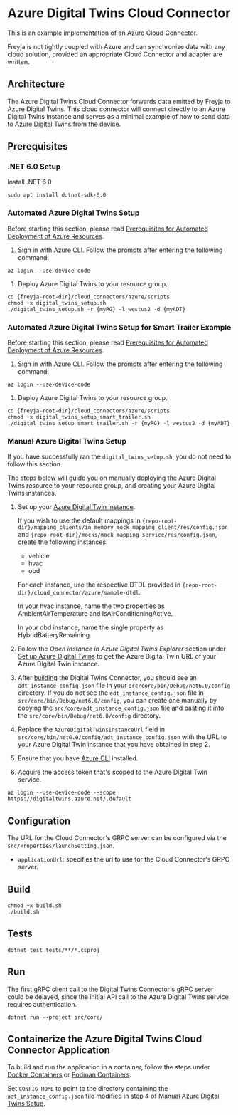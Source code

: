 # Azure Digital Twins Cloud Connector

This is an example implementation of an Azure Cloud Connector.

Freyja is not tightly coupled with Azure and can synchronize data with any cloud solution, provided an appropriate Cloud Connector and adapter are written.

## Architecture

The Azure Digital Twins Cloud Connector forwards data emitted by Freyja to Azure Digital Twins. This cloud connector will connect directly to an Azure Digital Twins instance and serves as a minimal example of how to send data to Azure Digital Twins from the device.

## Prerequisites

### .NET 6.0 Setup

Install .NET 6.0

```shell
sudo apt install dotnet-sdk-6.0
```

### Automated Azure Digital Twins Setup

Before starting this section, please read [Prerequisites for Automated Deployment of Azure Resources](../README.md#prerequisites-for-automated-deployment-of-azure-resources).

1. Sign in with Azure CLI. Follow the prompts after entering the following command.

```shell
az login --use-device-code
```

1. Deploy Azure Digital Twins to your resource group.

```shell
cd {freyja-root-dir}/cloud_connectors/azure/scripts
chmod +x digital_twins_setup.sh
./digital_twins_setup.sh -r {myRG} -l westus2 -d {myADT}
```

### Automated Azure Digital Twins Setup for Smart Trailer Example

Before starting this section, please read [Prerequisites for Automated Deployment of Azure Resources](../README.md#prerequisites-for-automated-deployment-of-azure-resources).

1. Sign in with Azure CLI. Follow the prompts after entering the following command.

```shell
az login --use-device-code
```

1. Deploy Azure Digital Twins to your resource group.

```shell
cd {freyja-root-dir}/cloud_connectors/azure/scripts
chmod +x digital_twins_setup_smart_trailer.sh
./digital_twins_setup_smart_trailer.sh -r {myRG} -l westus2 -d {myADT}
```

### Manual Azure Digital Twins Setup

If you have successfully ran the `digital_twins_setup.sh`, you do not need to follow this section.

The steps below will guide you on manually deploying the Azure Digital Twins resource to your resource group, and creating your Azure Digital Twins instances.

1. Set up your [Azure Digital Twin Instance](https://learn.microsoft.com/en-us/azure/digital-twins/quickstart-azure-digital-twins-explorer#set-up-azure-digital-twins).

    If you wish to use the default mappings in `{repo-root-dir}/mapping_clients/in_memory_mock_mapping_client/res/config.json` and `{repo-root-dir}/mocks/mock_mapping_service/res/config.json`, create the following instances:

    * vehicle
    * hvac
    * obd

    For each instance, use the respective DTDL provided in `{repo-root-dir}/cloud_connector/azure/sample-dtdl`.

    In your hvac instance, name the two properties as AmbientAirTemperature and IsAirConditioningActive.

    In your obd instance, name the single property as HybridBatteryRemaining.

1. Follow the *Open instance in Azure Digital Twins Explorer* section under [Set up Azure Digital Twins](https://learn.microsoft.com/en-us/azure/digital-twins/quickstart-azure-digital-twins-explorer#set-up-azure-digital-twins) to get the Azure Digital Twin URL of your Azure Digital Twin instance.

1. After [building](#build) the Digital Twins Connector, you should see an `adt_instance_config.json` file in your `src/core/bin/Debug/net6.0/config` directory. If you do not see the `adt_instance_config.json` file in `src/core/bin/Debug/net6.0/config`, you can create one manually by copying the `src/core/adt_instance_config.json` file and pasting it into the `src/core/bin/Debug/net6.0/config` directory.

1. Replace the `AzureDigitalTwinsInstanceUrl` field in `src/core/bin/net6.0/config/adt_instance_config.json` with the URL to your Azure Digital Twin instance that you have obtained in step 2.

1. Ensure that you have [Azure CLI](https://learn.microsoft.com/en-us/cli/azure/install-azure-cli) installed.

1. Acquire the access token that's scoped to the Azure Digital Twin service.

```shell
az login --use-device-code --scope https://digitaltwins.azure.net/.default
```

## Configuration

The URL for the Cloud Connector's GRPC server can be configured via the `src/Properties/launchSetting.json`.

* `applicationUrl`: specifies the url to use for the Cloud Connector's GRPC server.

## Build

```shell
chmod +x build.sh
./build.sh
```

## Tests

```shell
dotnet test tests/**/*.csproj
```

## Run

The first gRPC client call to the Digital Twins Connector's gRPC server could be delayed, since the initial API call to the Azure Digital Twins service requires authentication.

```shell
dotnet run --project src/core/
```

## Containerize the Azure Digital Twins Cloud Connector Application

To build and run the application in a container, follow the steps under
[Docker Containers](../../../container/README.md#docker-containers) or
[Podman Containers](../../../container/README.md#podman-containers).

Set `CONFIG_HOME` to point to the directory containing the `adt_instance_config.json` file modified
in step 4 of [Manual Azure Digital Twins Setup](#manual-azure-digital-twins-setup).
